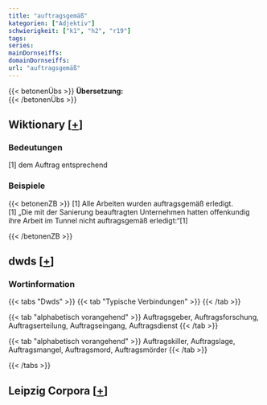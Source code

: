 ```yaml
---
title: "auftragsgemäß"
kategorien: ["Adjektiv"]
schwierigkeit: ["k1", "h2", "r19"]
tags:
series:
mainDornseiffs:
domainDornseiffs:
url: "auftragsgemäß"
---
```


{{< betonenÜbs >}}
**Übersetzung:**  
{{< /betonenÜbs >}}

## Wiktionary [[+](https://de.wiktionary.org/wiki/auftragsgemäß)]

### Bedeutungen
[1] dem Auftrag entsprechend  

### Beispiele
{{< betonenZB >}}
[1] Alle Arbeiten wurden auftragsgemäß erledigt.  
[1] „Die mit der Sanierung beauftragten Unternehmen hatten offenkundig ihre Arbeit im Tunnel nicht auftragsgemäß erledigt:“[1]  

{{< /betonenZB >}}


## dwds [[+](https://www.dwds.de/wb/auftragsgemäß)]

### Wortinformation
{{< tabs "Dwds" >}}
{{< tab "Typische Verbindungen" >}}
{{< /tab >}}

{{< tab "alphabetisch vorangehend" >}}
Auftragsgeber, Auftragsforschung, Auftragserteilung, Auftragseingang, Auftragsdienst
{{< /tab >}}

{{< tab "alphabetisch vorangehend" >}}
Auftragskiller, Auftragslage, Auftragsmangel, Auftragsmord, Auftragsmörder
{{< /tab >}}

{{< /tabs >}}

## Leipzig Corpora [[+](https://corpora.uni-leipzig.de/en/res?word=auftragsgemäß&corpusId=deu_newscrawl-public_2018)]


